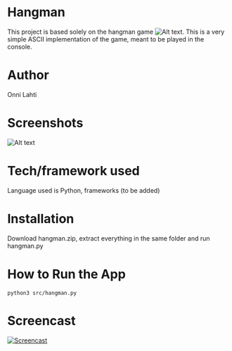 # Hangman

This project is based solely on the hangman game ![Alt text](https://en.wikipedia.org/wiki/Hangman_(game)"Wikipedia"). This is a very simple ASCII implementation of the game, meant to be played in the console.

# Author

Onni Lahti

# Screenshots

![Alt text](https://i.imgur.com/r8Wm7vu.png "Application game won screen.")

# Tech/framework used

Language used is Python, frameworks (to be added)

# Installation

Download hangman.zip, extract everything in the same folder and run hangman.py

# How to Run the App

```
python3 src/hangman.py
```

# Screencast

[![Screencast](https://img.youtube.com/vi/2CTqg_e51BU/0.jpg)](https://www.youtube.com/watch?v=2CTqg_e51BU)
